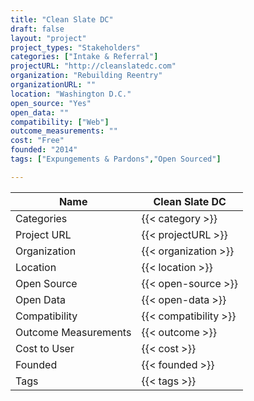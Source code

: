 ```yaml
---
title: "Clean Slate DC"
draft: false
layout: "project"
project_types: "Stakeholders"
categories: ["Intake & Referral"]
projectURL: "http://cleanslatedc.com"
organization: "Rebuilding Reentry"
organizationURL: ""
location: "Washington D.C."
open_source: "Yes"
open_data: ""
compatibility: ["Web"]
outcome_measurements: ""
cost: "Free"
founded: "2014"
tags: ["Expungements & Pardons","Open Sourced"]

---
```



Name                    |  Clean Slate DC    
------------------------|----
Categories              | {{< category >}} 
Project URL             | {{< projectURL >}} 
Organization            | {{< organization >}} 
Location                | {{< location >}} 
Open Source             | {{< open-source >}} 
Open Data               | {{< open-data >}} 
Compatibility           | {{< compatibility >}} 
Outcome Measurements    | {{< outcome >}} 
Cost to User            | {{< cost >}} 
Founded                 | {{< founded >}} 
Tags                    | {{< tags >}} 

